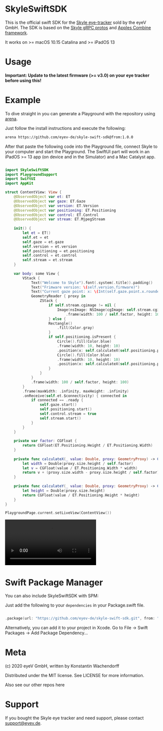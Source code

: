 # SkyleSwiftSDK

This is the official swift SDK for the [Skyle eye-tracker](https://eyev.de/skyle) sold by the eyeV GmbH. The SDK is based on the [Skyle gRPC protos](https://github.com/eyev-de/Skyle.proto) and [Apples Combine framework](https://developer.apple.com/documentation/combine).

It works on >= macOS 10.15 Catalina and >= iPadOS 13

# Usage

**Important: Update to the latest firmware (>= v3.0) on your eye tracker before using this!**

# Example

To dive straight in you can generate a Playground with the repository using [arena](https://github.com/finestructure/Arena).

Just follow the install instructions and execute the following:

```bash
arena https://github.com/eyev-de/skyle-swift-sdk@from:1.0.0
```
After that paste the following code into the Playground file, connect Skyle to your computer and start the Playground.
The SwiftUI part will work in an iPadOS >= 13 app (on device and in the Simulator) and a Mac Catalyst app.

```swift

import SkyleSwiftSDK
import PlaygroundSupport
import SwiftUI
import AppKit

struct ContentView: View {
    @ObservedObject var et: ET
    @ObservedObject var gaze: ET.Gaze
    @ObservedObject var version: ET.Version
    @ObservedObject var positioning: ET.Positioning
    @ObservedObject var control: ET.Control
    @ObservedObject var stream: ET.MjpegStream
    
    init() {
        let et = ET()
        self.et = et
        self.gaze = et.gaze
        self.version = et.version
        self.positioning = et.positioning
        self.control = et.control
        self.stream = et.stream
    }
    
    var body: some View {
        VStack {
            Text("Welcome to Skyle").font(.system(.title)).padding()
            Text("Frimware version: \(self.version.firmware)")
            Text("Current gaze point: x: \(Int(self.gaze.point.x.rounded())) y: \(Int(self.gaze.point.y.rounded()))")
            GeometryReader { proxy in
                ZStack {
                    if self.stream.cgimage != nil {
                        Image(nsImage: NSImage(cgImage: self.stream.cgimage!, size: NSSize(width: self.stream.cgimage!.width, height: self.stream.cgimage!.height))).resizable()
                            .frame(width: 100 / self.factor, height: 100)
                    } else {
                    Rectangle()
                        .fill(Color.gray)
                    }
                    if self.positioning.isPresent {
                        Circle().fill(Color.blue)
                        .frame(width: 10, height: 10)
                        .position(x: self.calculateX(self.positioning.position.left.x, proxy: proxy), y: self.calculateY(self.positioning.position.left.y, proxy: proxy))
                        Circle().fill(Color.blue)
                        .frame(width: 10, height: 10)
                        .position(x: self.calculateX(self.positioning.position.right.x, proxy: proxy), y: self.calculateY(self.positioning.position.right.y, proxy: proxy))
                    }
                }
            }
            .frame(width: 100 / self.factor, height: 100)
        }
        .frame(maxWidth: .infinity, maxHeight: .infinity)
        .onReceive(self.et.$connectivity) { connected in
            if connected == .ready {
                self.gaze.start()
                self.positioning.start()
                self.control.stream = true
                self.stream.start()
            }
        }
    }
    
    private var factor: CGFloat {
        return CGFloat(ET.Positioning.Height / ET.Positioning.Width)
    }
    
    private func calculateX(_ value: Double, proxy: GeometryProxy) -> CGFloat {
        let width = Double(proxy.size.height / self.factor)
        let v = CGFloat(value / ET.Positioning.Width * width)
        return v + (proxy.size.width - proxy.size.height / self.factor) / 2
    }
    
    private func calculateY(_ value: Double, proxy: GeometryProxy) -> CGFloat {
        let height = Double(proxy.size.height)
        return CGFloat(value / ET.Positioning.Height * height)
    }
}

PlaygroundPage.current.setLiveView(ContentView())


```

![](misc/SkyleSwiftSDKDemo.webm)

# Swift Package Manager

You can also include SkyleSwiftSDK with SPM:

Just add the following to your `dependencies` in your Package.swift file.

```swift

.package(url: "https://github.com/eyev-de/skyle-swift-sdk.git", from: "1.0.0"),

```

Alternatively, you can add it to your project in Xcode. Go to File -> Swift Packages -> Add Package Dependency...


# Meta

(c) 2020 eyeV GmbH, written by Konstantin Wachendorff

Distributed under the MIT license. See LICENSE for more information.

Also see our other repos here

# Support

If you bought the Skyle eye tracker and need support, please contact support@eyev.de.



